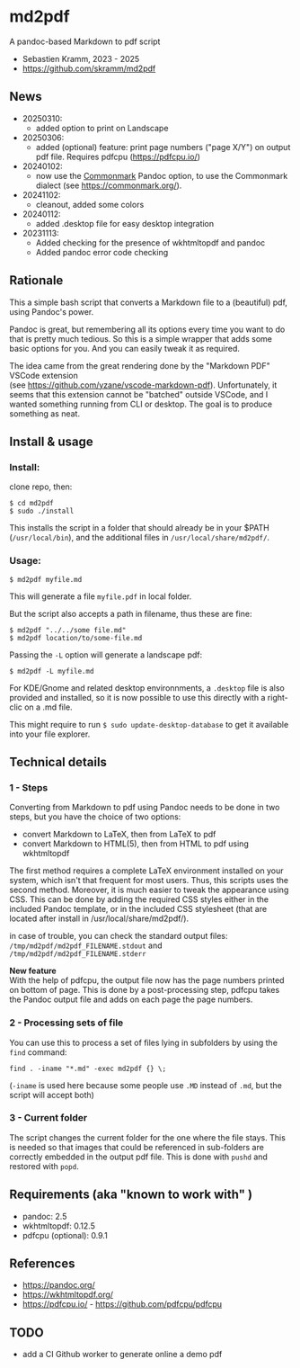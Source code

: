 # md2pdf
A pandoc-based Markdown to pdf script

* Sebastien Kramm, 2023 - 2025
* https://github.com/skramm/md2pdf

## News
* 20250310:
  * added option to print on Landscape
* 20250306:
  * added (optional) feature: print page numbers ("page X/Y") on output pdf file.
  Requires pdfcpu (https://pdfcpu.io/)
* 20240102:
  * now use the [Commonmark](https://spec.commonmark.org/) Pandoc option, to use the Commonmark dialect (see https://commonmark.org/).
* 20241102:
  * cleanout, added some colors
* 20240112:
  * added .desktop file for easy desktop integration
* 20231113:
  * Added checking for the presence of wkhtmltopdf and pandoc
  * Added pandoc error code checking

## Rationale

This a simple bash script that converts a Markdown file to a (beautiful) pdf, using Pandoc's power.

Pandoc is great, but remembering all its options every time you want to do that is pretty much tedious.
So this is a simple wrapper that adds some basic options for you.
And you can easily tweak it as required.

The idea came from the great rendering done by the "Markdown PDF" VSCode extension<br>
(see https://github.com/yzane/vscode-markdown-pdf).
Unfortunately, it seems that this extension cannot be "batched" outside VSCode, and I wanted something running from CLI or desktop.
The goal is to produce something as neat.

## Install & usage

### Install:
clone repo, then:
```
$ cd md2pdf
$ sudo ./install
```

This installs the script in a folder that should already be in your $PATH (`/usr/local/bin`), and the additional files in `/usr/local/share/md2pdf/`.

### Usage:
```
$ md2pdf myfile.md
```
This will generate a file `myfile.pdf` in local folder.

But the script also accepts a path in filename, thus these are fine:
```
$ md2pdf "../../some file.md"
$ md2pdf location/to/some-file.md
```

Passing the `-L` option will generate a landscape pdf:
```
$ md2pdf -L myfile.md
```

For KDE/Gnome and related desktop environnments, a `.desktop` file is also provided and installed, so it is now possible to use this directly with a right-clic on a .md file.

This might require to run `$ sudo update-desktop-database` to get it available into your file explorer.


## Technical details

### 1 - Steps
Converting from Markdown to pdf using Pandoc needs to be done in two steps, but you have the choice of two options:

* convert Markdown to LaTeX, then from LaTeX to pdf
* convert Markdown to HTML(5), then from HTML to pdf using wkhtmltopdf

The first method requires a complete LaTeX environment installed on your system, which isn't that frequent for most users.
Thus, this scripts uses the second method.
Moreover, it is much easier to tweak the appearance using CSS.
This can be done by adding the required CSS styles either in the included Pandoc template, or in the included CSS stylesheet
(that are located after install in /usr/local/share/md2pdf/).

in case of trouble, you can check the standard output files:  
`/tmp/md2pdf/md2pdf_FILENAME.stdout` and `/tmp/md2pdf/md2pdf_FILENAME.stderr`

**New feature**  
With the help of pdfcpu, the output file now has the page numbers printed on bottom of page.
This is done by a post-processing step, pdfcpu takes the Pandoc output file and adds on each page the page numbers.


### 2 - Processing sets of file

You can use this to process a set of files lying in subfolders by using the `find` command:
```
find . -iname "*.md" -exec md2pdf {} \;
```

(`-iname` is used here because some people use `.MD` instead of `.md`, but the script will accept both)


### 3 - Current folder

The script changes the current folder for the one where the file stays.
This is needed so that images that could be referenced in sub-folders are correctly embedded in the output pdf file.
This is done with `pushd` and restored with `popd`.

## Requirements (aka "known to work with" )

* pandoc: 2.5
* wkhtmltopdf: 0.12.5
* pdfcpu (optional): 0.9.1

## References
* https://pandoc.org/
* https://wkhtmltopdf.org/
* https://pdfcpu.io/ - https://github.com/pdfcpu/pdfcpu

## TODO

* add a CI Github worker to generate online a demo pdf

